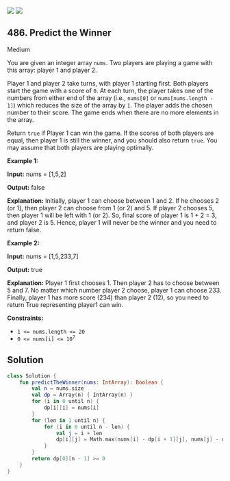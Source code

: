 [![](https://img.shields.io/github/stars/javadev/LeetCode-in-Kotlin?label=Stars&style=flat-square)](https://github.com/javadev/LeetCode-in-Kotlin)
[![](https://img.shields.io/github/forks/javadev/LeetCode-in-Kotlin?label=Fork%20me%20on%20GitHub%20&style=flat-square)](https://github.com/javadev/LeetCode-in-Kotlin/fork)

## 486\. Predict the Winner

Medium

You are given an integer array `nums`. Two players are playing a game with this array: player 1 and player 2.

Player 1 and player 2 take turns, with player 1 starting first. Both players start the game with a score of `0`. At each turn, the player takes one of the numbers from either end of the array (i.e., `nums[0]` or `nums[nums.length - 1]`) which reduces the size of the array by `1`. The player adds the chosen number to their score. The game ends when there are no more elements in the array.

Return `true` if Player 1 can win the game. If the scores of both players are equal, then player 1 is still the winner, and you should also return `true`. You may assume that both players are playing optimally.

**Example 1:**

**Input:** nums = [1,5,2]

**Output:** false

**Explanation:** Initially, player 1 can choose between 1 and 2. If he chooses 2 (or 1), then player 2 can choose from 1 (or 2) and 5. If player 2 chooses 5, then player 1 will be left with 1 (or 2). So, final score of player 1 is 1 + 2 = 3, and player 2 is 5. Hence, player 1 will never be the winner and you need to return false.

**Example 2:**

**Input:** nums = [1,5,233,7]

**Output:** true

**Explanation:** Player 1 first chooses 1. Then player 2 has to choose between 5 and 7. No matter which number player 2 choose, player 1 can choose 233. Finally, player 1 has more score (234) than player 2 (12), so you need to return True representing player1 can win.

**Constraints:**

*   `1 <= nums.length <= 20`
*   <code>0 <= nums[i] <= 10<sup>7</sup></code>

## Solution

```kotlin
class Solution {
    fun predictTheWinner(nums: IntArray): Boolean {
        val n = nums.size
        val dp = Array(n) { IntArray(n) }
        for (i in 0 until n) {
            dp[i][i] = nums[i]
        }
        for (len in 1 until n) {
            for (i in 0 until n - len) {
                val j = i + len
                dp[i][j] = Math.max(nums[i] - dp[i + 1][j], nums[j] - dp[i][j - 1])
            }
        }
        return dp[0][n - 1] >= 0
    }
}
```